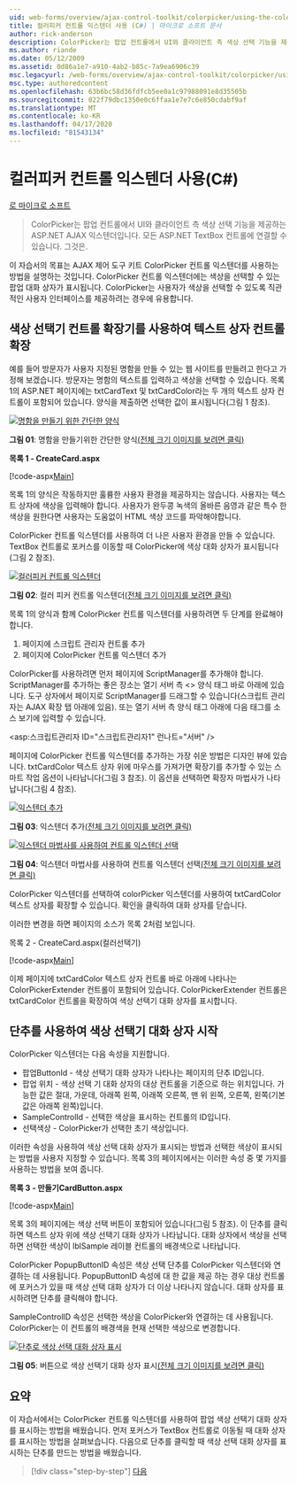 ```yaml
---
uid: web-forms/overview/ajax-control-toolkit/colorpicker/using-the-colorpicker-control-extender-cs
title: 컬러피커 컨트롤 익스텐더 사용 (C#) | 마이크로 소프트 문서
author: rick-anderson
description: ColorPicker는 팝업 컨트롤에서 UI와 클라이언트 측 색상 선택 기능을 제공하는 ASP.NET AJAX 익스텐더입니다. 그것은 어떤 ASP.NET 부착 할 수 있습니다 ...
ms.author: riande
ms.date: 05/12/2009
ms.assetid: 0d86a1e7-a910-4ab2-b85c-7a9ea6906c39
msc.legacyurl: /web-forms/overview/ajax-control-toolkit/colorpicker/using-the-colorpicker-control-extender-cs
msc.type: authoredcontent
ms.openlocfilehash: 63b6bc58d36fdfcb5ee0a1c97988091e8d35505b
ms.sourcegitcommit: 022f79dbc1350e0c6ffaa1e7e7c6e850cdabf9af
ms.translationtype: MT
ms.contentlocale: ko-KR
ms.lasthandoff: 04/17/2020
ms.locfileid: "81543134"
---
```

# <a name="using-the-colorpicker-control-extender-c"></a>컬러피커 컨트롤 익스텐더 사용(C#)

[로 마이크로 소프트](https://github.com/microsoft)

> ColorPicker는 팝업 컨트롤에서 UI와 클라이언트 측 색상 선택 기능을 제공하는 ASP.NET AJAX 익스텐더입니다. 모든 ASP.NET TextBox 컨트롤에 연결할 수 있습니다. 그것은.

이 자습서의 목표는 AJAX 제어 도구 키트 ColorPicker 컨트롤 익스텐더를 사용하는 방법을 설명하는 것입니다. ColorPicker 컨트롤 익스텐더에는 색상을 선택할 수 있는 팝업 대화 상자가 표시됩니다. ColorPicker는 사용자가 색상을 선택할 수 있도록 직관적인 사용자 인터페이스를 제공하려는 경우에 유용합니다.

## <a name="extending-a-textbox-control-with-the-colorpicker-control-extender"></a>색상 선택기 컨트롤 확장기를 사용하여 텍스트 상자 컨트롤 확장

예를 들어 방문자가 사용자 지정된 명함을 만들 수 있는 웹 사이트를 만들려고 한다고 가정해 보겠습니다. 방문자는 명함의 텍스트를 입력하고 색상을 선택할 수 있습니다. 목록 1의 ASP.NET 페이지에는 txtCardText 및 txtCardColor라는 두 개의 텍스트 상자 컨트롤이 포함되어 있습니다. 양식을 제출하면 선택한 값이 표시됩니다(그림 1 참조).

[![명함을 만들기 위한 간단한 양식](using-the-colorpicker-control-extender-cs/_static/image1.jpg)](using-the-colorpicker-control-extender-cs/_static/image1.png)

**그림 01**: 명함을 만들기위한 간단한 양식[(전체 크기 이미지를 보려면 클릭)](using-the-colorpicker-control-extender-cs/_static/image2.png)

**목록 1 - CreateCard.aspx**

[!code-aspx[Main](using-the-colorpicker-control-extender-cs/samples/sample1.aspx)]

목록 1의 양식은 작동하지만 훌륭한 사용자 환경을 제공하지는 않습니다. 사용자는 텍스트 상자에 색상을 입력해야 합니다. 사용자가 완두콩 녹색의 올바른 음영과 같은 특수 한 색상을 원한다면 사용자는 도움없이 HTML 색상 코드를 파악해야합니다.

ColorPicker 컨트롤 익스텐더를 사용하여 더 나은 사용자 환경을 만들 수 있습니다. TextBox 컨트롤로 포커스를 이동할 때 ColorPicker에 색상 대화 상자가 표시됩니다(그림 2 참조).

[![컬러피커 컨트롤 익스텐더](using-the-colorpicker-control-extender-cs/_static/image2.jpg)](using-the-colorpicker-control-extender-cs/_static/image3.png)

**그림 02**: 컬러 피커 컨트롤 익스텐더[(전체 크기 이미지를 보려면 클릭)](using-the-colorpicker-control-extender-cs/_static/image4.png)

목록 1의 양식과 함께 ColorPicker 컨트롤 익스텐더를 사용하려면 두 단계를 완료해야 합니다.

1. 페이지에 스크립트 관리자 컨트롤 추가
2. 페이지에 ColorPicker 컨트롤 익스텐더 추가

ColorPicker를 사용하려면 먼저 페이지에 ScriptManager를 추가해야 합니다. ScriptManager를 추가하는 좋은 장소는 열기 서버 측 &lt;&gt; 양식 태그 바로 아래에 있습니다. 도구 상자에서 페이지로 ScriptManager를 드래그할 수 있습니다(스크립트 관리자는 AJAX 확장 탭 아래에 있음). 또는 열기 서버 측 양식 태그 아래에 다음 태그를 소스 보기에 입력할 수 있습니다.

&lt;asp:스크립트관리자 ID="스크립트관리자1" 런나트="서버" /&gt;

페이지에 ColorPicker 컨트롤 익스텐더를 추가하는 가장 쉬운 방법은 디자인 뷰에 있습니다. txtCardColor 텍스트 상자 위에 마우스를 가져가면 확장기를 추가할 수 있는 스마트 작업 옵션이 나타납니다(그림 3 참조). 이 옵션을 선택하면 확장자 마법사가 나타납니다(그림 4 참조).

[![익스텐더 추가](using-the-colorpicker-control-extender-cs/_static/image3.jpg)](using-the-colorpicker-control-extender-cs/_static/image5.png)

**그림 03**: 익스텐더 추가[(전체 크기 이미지를 보려면 클릭)](using-the-colorpicker-control-extender-cs/_static/image6.png)

[![익스텐더 마법사를 사용하여 컨트롤 익스텐더 선택](using-the-colorpicker-control-extender-cs/_static/image4.jpg)](using-the-colorpicker-control-extender-cs/_static/image7.png)

**그림 04**: 익스텐더 마법사를 사용하여 컨트롤 익스텐더 선택[(전체 크기 이미지를 보려면 클릭)](using-the-colorpicker-control-extender-cs/_static/image8.png)

ColorPicker 익스텐더를 선택하여 colorPicker 익스텐더를 사용하여 txtCardColor 텍스트 상자를 확장할 수 있습니다. 확인을 클릭하여 대화 상자를 닫습니다.

이러한 변경을 하면 페이지의 소스가 목록 2처럼 보입니다.

목록 2 - CreateCard.aspx(컬러선택기)

[!code-aspx[Main](using-the-colorpicker-control-extender-cs/samples/sample2.aspx)]

이제 페이지에 txtCardColor 텍스트 상자 컨트롤 바로 아래에 나타나는 ColorPickerExtender 컨트롤이 포함되어 있습니다. ColorPickerExtender 컨트롤은 txtCardColor 컨트롤을 확장하여 색상 선택기 대화 상자를 표시합니다.

## <a name="using-a-button-to-launch-the-color-picker-dialog"></a>단추를 사용하여 색상 선택기 대화 상자 시작

ColorPicker 익스텐더는 다음 속성을 지원합니다.

- 팝업ButtonId - 색상 선택기 대화 상자가 나타나는 페이지의 단추 ID입니다.
- 팝업 위치 - 색상 선택 기 대화 상자의 대상 컨트롤을 기준으로 하는 위치입니다. 가능한 값은 절대, 가운데, 아래쪽 왼쪽, 아래쪽 오른쪽, 맨 위 왼쪽, 오른쪽, 왼쪽(기본값은 아래쪽 왼쪽)입니다.
- SampleControlId - 선택한 색상을 표시하는 컨트롤의 ID입니다.
- 선택색상 - ColorPicker가 선택한 초기 색상입니다.

이러한 속성을 사용하여 색상 선택 대화 상자가 표시되는 방법과 선택한 색상이 표시되는 방법을 사용자 지정할 수 있습니다. 목록 3의 페이지에서는 이러한 속성 중 몇 가지를 사용하는 방법을 보여 줍니다.

**목록 3 - 만들기CardButton.aspx**

[!code-aspx[Main](using-the-colorpicker-control-extender-cs/samples/sample3.aspx)]

목록 3의 페이지에는 색상 선택 버튼이 포함되어 있습니다(그림 5 참조). 이 단추를 클릭하면 텍스트 상자 위에 색상 선택기 대화 상자가 나타납니다. 대화 상자에서 색상을 선택하면 선택한 색상이 lblSample 레이블 컨트롤의 배경색으로 나타납니다.

ColorPicker PopupButtonID 속성은 색상 선택 단추를 ColorPicker 익스텐더와 연결하는 데 사용됩니다. PopupButtonID 속성에 대 한 값을 제공 하는 경우 대상 컨트롤에 포커스가 있을 때 색상 선택 대화 상자가 더 이상 나타나지 않습니다. 대화 상자를 표시하려면 단추를 클릭해야 합니다.

SampleControlID 속성은 선택한 색상을 ColorPicker와 연결하는 데 사용됩니다. ColorPicker는 이 컨트롤의 배경색을 현재 선택한 색상으로 변경합니다.

[![단추로 색상 선택 대화 상자 표시](using-the-colorpicker-control-extender-cs/_static/image5.jpg)](using-the-colorpicker-control-extender-cs/_static/image9.png)

**그림 05**: 버튼으로 색상 선택기 대화 상자 표시[(전체 크기 이미지를 보려면 클릭)](using-the-colorpicker-control-extender-cs/_static/image10.png)

## <a name="summary"></a>요약

이 자습서에서는 ColorPicker 컨트롤 익스텐더를 사용하여 팝업 색상 선택기 대화 상자를 표시하는 방법을 배웠습니다. 먼저 포커스가 TextBox 컨트롤로 이동될 때 대화 상자를 표시하는 방법을 살펴보습니다. 다음으로 단추를 클릭할 때 색상 선택 대화 상자를 표시하는 단추를 만드는 방법을 배웠습니다.

> [!div class="step-by-step"]
> [다음](using-the-colorpicker-control-extender-vb.md)
